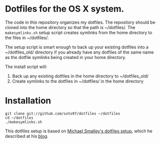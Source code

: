 # Dotfiles for the OS X system.

The code in this repository organizes my dotfiles. The repository should be cloned into the home directory so that the path is ~/dotfiles/. The `makesymlinks.sh` setup script creates symlinks from the home directory to the files in ~/dotfiles/. 

The setup script is smart enough to back up your existing dotfiles into a ~/dotfiles_old/ directory if you already have any dotfiles of the same name as the dotfile symlinks being created in your home directory.

The install script will:
1. Back up any existing dotfiles in the home directory to ~/dotfiles_old/
2. Create symlinks to the dotfiles in ~/dotfiles/ in the home directory

# Installation

```
git clone git://github.com/soto97/dotfiles ~/dotfiles
cd ~/dotfiles
./makesymlinks.sh
```


This dotfiles setup is based on [Michael Smalley's dotfiles setup](https://github.com/michaeljsmalley/dotfiles), which he described at his [blog](http://blog.smalleycreative.com/tutorials/using-git-and-github-to-manage-your-dotfiles/).

